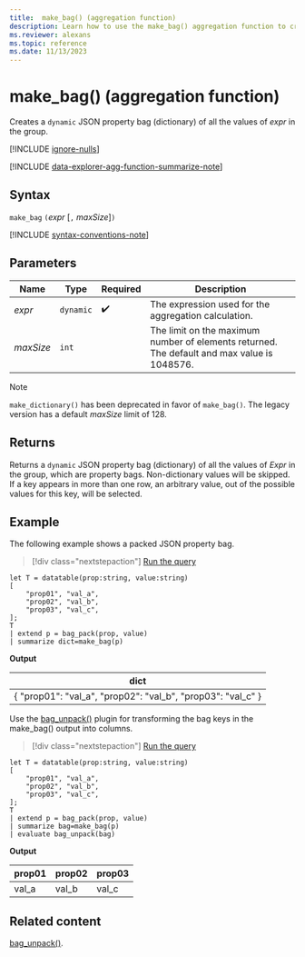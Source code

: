 ```yaml
---
title:  make_bag() (aggregation function)
description: Learn how to use the make_bag() aggregation function to create a dynamic JSON property bag.
ms.reviewer: alexans
ms.topic: reference
ms.date: 11/13/2023
---
```

# make_bag() (aggregation function)

Creates a `dynamic` JSON property bag (dictionary) of all the values of *expr* in the group.

[!INCLUDE [ignore-nulls](../includes/ignore-nulls.md)]

[!INCLUDE [data-explorer-agg-function-summarize-note](../includes/agg-function-summarize-note.md)]

## Syntax

 `make_bag` `(`*expr* [`,` *maxSize*]`)`

[!INCLUDE [syntax-conventions-note](../includes/syntax-conventions-note.md)]

## Parameters

| Name | Type | Required | Description |
|--|--|--|--|
| *expr* | `dynamic` |  :heavy_check_mark: | The expression used for the aggregation calculation. |
| *maxSize* | `int` |  | The limit on the maximum number of elements returned. The default and max value is 1048576. |

> [!NOTE]
> `make_dictionary()` has been deprecated in favor of `make_bag()`. The legacy version has a default *maxSize* limit of 128.

## Returns

Returns a `dynamic` JSON property bag (dictionary) of all the values of *Expr* in the group, which are property bags. Non-dictionary values will be skipped.
If a key appears in more than one row, an arbitrary value, out of the possible values for this key, will be selected.

## Example

The following example shows a packed JSON property bag.

> [!div class="nextstepaction"]
> <a href="https://dataexplorer.azure.com/clusters/help/databases/Samples?query=H4sIAAAAAAAAA1WNzQrDIAyA7z5F8FTBw35uG32L3saQqKFItRNrxyh9+GWjhS055csHX6QKHbTgsfLaSE0uj3yZagljr+GJcabtUuImgEd+jMNRapD8Nij1Dz7t2P7h844d4/tVdGIFelUaPWSuW+xNRjd841tVsTLNKWEJC4EPrrYJBzLsNlm9AS6AdnS4AAAA" target="_blank">Run the query</a>

```kusto
let T = datatable(prop:string, value:string)
[
    "prop01", "val_a",
    "prop02", "val_b",
    "prop03", "val_c",
];
T
| extend p = bag_pack(prop, value)
| summarize dict=make_bag(p)
```

**Output**

|dict|
|----|
|{ "prop01": "val_a", "prop02": "val_b", "prop03": "val_c" } |

Use the [bag_unpack()](bag-unpack-plugin.md) plugin for transforming the bag keys in the make_bag() output into columns.

> [!div class="nextstepaction"]
> <a href="https://dataexplorer.azure.com/clusters/help/databases/Samples?query=H4sIAAAAAAAAA1WNvQrDMAyEdz+F8BSDh/5sLXmLbKUYOREhxHZNYpdS+vCVTQKttJy+O3GOEnTQwoCJ1zpq4vKIlzUtUxg1PNFl2i4lbgJ4ZEkcjlKDZNug1D/4tGP7h8877hnfr6ITH6BXojBA5HaLo4nYz7V8a1UcWbP3uExvKonW40yGRROLRyWFqVomh/rOUn0B38wbbdIAAAA=" target="_blank">Run the query</a>

```kusto
let T = datatable(prop:string, value:string)
[
    "prop01", "val_a",
    "prop02", "val_b",
    "prop03", "val_c",
];
T
| extend p = bag_pack(prop, value)
| summarize bag=make_bag(p)
| evaluate bag_unpack(bag)
```

**Output**

|prop01|prop02|prop03|
|---|---|---|
|val_a|val_b|val_c|

## Related content

[bag_unpack()](bag-unpack-plugin.md).
